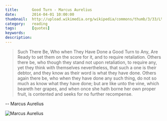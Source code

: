 ```yaml
---
title: 		Good Turn - Marcus Aurelius
date: 		2014-04-01 10:00:00
thumbnail:  http://upload.wikimedia.org/wikipedia/commons/thumb/3/33/L%27Image_et_le_Pouvoir_-_Buste_cuirassé_de_Marc_Aurèle_agé_-_3.jpg/220px-L%27Image_et_le_Pouvoir_-_Buste_cuirassé_de_Marc_Aurèle_agé_-_3.jpg
category:	reading
tags: 		[quotes]
keywords:
description:
---
```



> Such There Be, Who when They Have Done a Good Turn to Any,
> Are Ready to set them on the score for it, and to require
> retaliation. Others there be, who though they stand not
> upon retaliation, to require any, yet they think with themselves
> nevertheless, that such a one is their debtor, and they know as
> their word is what they have done. Others again there be, who when
> they have done any such thing, do not so much as know what they have
> done; but are like unto the vine, which beareth her grapes, and
> when once she hath borne her own proper fruit, is contented and
> seeks for no further recompense.

-- Marcus Aurelius

![Marcus Aurelius](http://upload.wikimedia.org/wikipedia/commons/thumb/3/33/L%27Image_et_le_Pouvoir_-_Buste_cuirassé_de_Marc_Aurèle_agé_-_3.jpg/220px-L%27Image_et_le_Pouvoir_-_Buste_cuirassé_de_Marc_Aurèle_agé_-_3.jpg)

